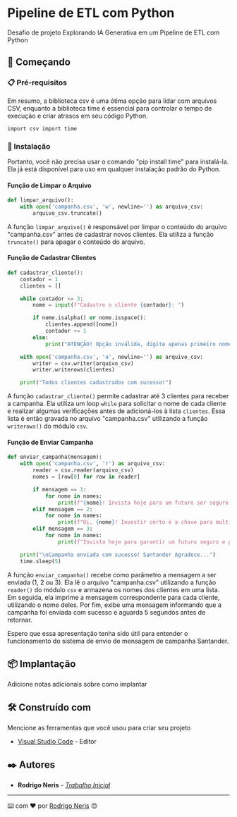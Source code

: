 # Pipeline de ETL com Python

Desafio de projeto Explorando IA Generativa em um Pipeline de ETL com Python

## 🚀 Começando


### 📋 Pré-requisitos

Em resumo, a biblioteca csv é uma ótima opção para lidar com arquivos CSV, enquanto a biblioteca time é essencial para controlar o tempo de execução e criar atrasos em seu código Python.

```
import csv import time
```

### 🔧 Instalação

Portanto, você não precisa usar o comando "pip install time" para instalá-la. Ela já está disponível para uso em qualquer instalação padrão do Python.

#### Função de Limpar o Arquivo

```python
def limpar_arquivo():
    with open('campanha.csv', 'w', newline='') as arquivo_csv:
        arquivo_csv.truncate()
```

A função `limpar_arquivo()` é responsável por limpar o conteúdo do arquivo "campanha.csv" antes de cadastrar novos clientes. Ela utiliza a função `truncate()` para apagar o conteúdo do arquivo.

#### Função de Cadastrar Clientes

```python
def cadastrar_cliente():
    contador = 1
    clientes = []

    while contador <= 3:
        nome = input(f"Cadastre o cliente {contador}: ")

        if nome.isalpha() or nome.isspace():
            clientes.append([nome])
            contador += 1
        else:
            print("ATENÇÃO! Opção inválida, digite apenas primeiro nome.")

    with open('campanha.csv', 'a', newline='') as arquivo_csv:
        writer = csv.writer(arquivo_csv)
        writer.writerows(clientes)

    print("Todos clientes cadastrados com sucesso!")
```

A função `cadastrar_cliente()` permite cadastrar até 3 clientes para receber a campanha. Ela utiliza um loop `while` para solicitar o nome de cada cliente e realizar algumas verificações antes de adicioná-los à lista `clientes`. Essa lista é então gravada no arquivo "campanha.csv" utilizando a função `writerows()` do módulo `csv`.

#### Função de Enviar Campanha

```python
def enviar_campanha(mensagem):
    with open('campanha.csv', 'r') as arquivo_csv:
        reader = csv.reader(arquivo_csv)
        nomes = [row[0] for row in reader]

        if mensagem == 1:
            for nome in nomes:
                print(f"{nome}! Invista hoje para um futuro ser seguro e estável!, {nome}! Seu futuro financeiro depende disso!")
        elif mensagem == 2:
            for nome in nomes:
                print(f"Oi, {nome}! Investir cérto é a chave para multiplicar seu dinheiro. Não deixe sua grana parada!")
        elif mensagem == 3:
            for nome in nomes:
                print(f"Invista hoje para garantir um futuro seguro e próspero. {nome}! Seu futuro agradece!")

    print("\nCampanha enviada com sucesso! Santander Agradece...")
    time.sleep(5)
```

A função `enviar_campanha()` recebe como parâmetro a mensagem a ser enviada (1, 2 ou 3). Ela lê o arquivo "campanha.csv" utilizando a função `reader()` do módulo `csv` e armazena os nomes dos clientes em uma lista. Em seguida, ela imprime a mensagem correspondente para cada cliente, utilizando o nome deles. Por fim, exibe uma mensagem informando que a campanha foi enviada com sucesso e aguarda 5 segundos antes de retornar.

Espero que essa apresentação tenha sido útil para entender o funcionamento do sistema de envio de mensagem de campanha Santander. 

## 📦 Implantação

Adicione notas adicionais sobre como implantar

## 🛠️ Construído com

Mencione as ferramentas que você usou para criar seu projeto

* [Visual Studio Code](https://code.visualstudio.com/download) - Editor


## ✒️ Autores


* **Rodrigo Neris** -  [*Trabalho Inicial*](https://github.com/rodrigonerisalves)
---
⌨️ com ❤️ por [Rodrigo Neris](www.linkedin.com/in/rodrigo-neris) 😊